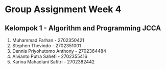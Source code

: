# Group Assignment Week 4

## Kelompok 1 - Algorithm and Programming JCCA

1. Muhammad Farhan - 2702350421
2. Stephen Thevindo - 2702351001
3. Dennis Priyohutomo Anthony - 2702364484
4. Alvianto Putra Sahefi - 2702355416
5. Karina Mahadiani Safitri - 2702382442
